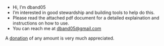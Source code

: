 - Hi, I’m dband05
- I’m interested in good stewardship and building tools to help do this.
- Please read the attached pdf document for a detailed explaination and instructions on how to use.
- You can reach me at dband05@gmail.com

<!---
dband05/dband05 is a ✨ special ✨ repository because its `README.md` (this file) appears on your GitHub profile.
You can click the Preview link to take a look at your changes.
--->
A [donation](https://www.paypal.com/donate?business=8SDGC34M5XXH4&item_name=Helping+to+make+your+money+matter.&currency_code=USD) of any amount is very much appreciated.
